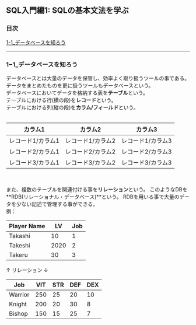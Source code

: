 ## SQL入門編1: SQLの基本文法を学ぶ

### 目次
[1-1_データベースを知ろう](#1−1_データベースを知ろう)

***

### 1−1_データベースを知ろう
データベースとは大量のデータを保管し、効率よく取り扱うツールの事である。</br>
データをまとめたものを更に扱うツールもデータベースという。</br>
データベースにおいてデータを格納する表を**テーブル**という。</br>
テーブルにおける行(横の段)を**レコード**という。</br>
テーブルにおける列(縦の段)を**カラム/フィールド**という。</br>
</br>

| カラム1           | カラム2           | カラム3           | 
| ----------------- | ----------------- | ----------------- | 
| レコード1/カラム1 | レコード1/カラム2 | レコード1/カラム3 | 
| レコード2/カラム1 | レコード2/カラム2 | レコード2/カラム3 | 
| レコード3/カラム1 | レコード3/カラム2 | レコード3/カラム3 | 
</br>

また、複数のテーブルを関連付ける事を**リレーション**という。
このようなDBを**RDB(リレーショナル・データベース)**という。
RDBを用いる事で大量のデータを少ない記述で管理する事ができる。</br>
例：
</br>

| Player Name | LV   | Job | 
| ----------- | ---- | --- | 
| Takashi     | 10   | 1   | 
| Takeshi     | 2020 | 2   | 
| Takeru      | 30   | 3   | 

↑
リレーション
↓

| Job     | VIT | STR | DEF | DEX | 
| ------- | --- | --- | --- | --- | 
| Warrior | 250 | 25  | 20  | 10  | 
| Knight  | 200 | 20  | 30  | 8   | 
| Bishop  | 150 | 15  | 25  | 7   | 

</br>

